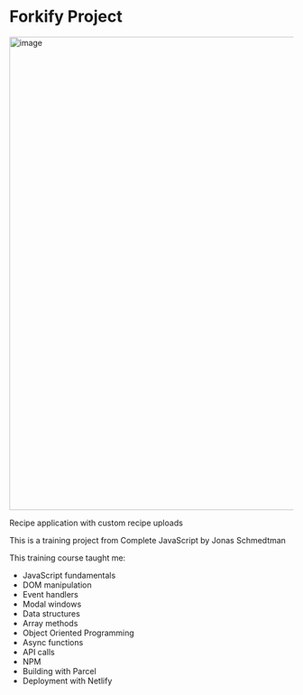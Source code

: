 # Forkify Project

<img width="1234" height="839" alt="image" src="https://github.com/user-attachments/assets/c9f4604d-193a-409f-a9af-20f8b4708576" />

Recipe application with custom recipe uploads

This is a training project from Complete JavaScript by Jonas Schmedtman 

This training course taught me:

- JavaScript fundamentals
- DOM manipulation
- Event handlers
- Modal windows
- Data structures
- Array methods
- Object Oriented Programming
- Async functions
- API calls
- NPM
- Building with Parcel
- Deployment with Netlify
